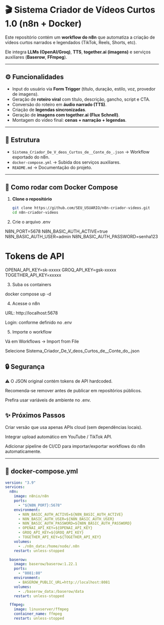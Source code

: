 # 🎬 Sistema Criador de Vídeos Curtos 1.0 (n8n + Docker)

Este repositório contém um **workflow do n8n** que automatiza a criação de vídeos curtos narrados e legendados (TikTok, Reels, Shorts, etc).

Ele integra **LLMs (OpenAI/Groq)**, **TTS**, **together.ai (imagens)** e serviços auxiliares (**Baserow**, **FFmpeg**).

---

## ⚙️ Funcionalidades
- Input do usuário via **Form Trigger** (título, duração, estilo, voz, provedor de imagens).  
- Geração de **roteiro viral** com título, descrição, gancho, script e CTA.  
- Conversão do roteiro em **áudio narrado (TTS)**.  
- Criação de **legendas sincronizadas**.  
- Geração de **imagens com together.ai (Flux Schnell)**.  
- Montagem do vídeo final: **cenas + narração + legendas**.

---

## 📂 Estrutura
- `Sistema_Criador_De_V_deos_Curtos_de__Conte_do_.json` → Workflow exportado do n8n.  
- `docker-compose.yml` → Subida dos serviços auxiliares.  
- `README.md` → Documentação do projeto.  

---

## 🚀 Como rodar com Docker Compose

1. **Clone o repositório**
   ```bash
   git clone https://github.com/SEU_USUARIO/n8n-criador-videos.git
   cd n8n-criador-videos

2. Crie o arquivo .env

  N8N_PORT=5678
  N8N_BASIC_AUTH_ACTIVE=true
  N8N_BASIC_AUTH_USER=admin
  N8N_BASIC_AUTH_PASSWORD=senha123

  # Tokens de API
  OPENAI_API_KEY=sk-xxxxx
  GROQ_API_KEY=gsk-xxxxx
  TOGETHER_API_KEY=xxxxx

3. Suba os containers

  docker compose up -d


4. Acesse o n8n

  URL: http://localhost:5678

  Login: conforme definido no .env

5. Importe o workflow

  Vá em Workflows → Import from File

  Selecione Sistema_Criador_De_V_deos_Curtos_de__Conte_do_.json


## 🔒 Segurança

⚠️ O JSON original contém tokens de API hardcoded.

  Recomenda-se remover antes de publicar em repositórios públicos.

  Prefira usar variáveis de ambiente no .env.

## ✨ Próximos Passos

  Criar versão que usa apenas APIs cloud (sem dependências locais).

  Integrar upload automático em YouTube / TikTok API.

  Adicionar pipeline de CI/CD para importar/exportar workflows do n8n automaticamente.


---

## 📌 docker-compose.yml

```yaml
version: "3.9"
services:
  n8n:
    image: n8nio/n8n
    ports:
      - "${N8N_PORT}:5678"
    environment:
      - N8N_BASIC_AUTH_ACTIVE=${N8N_BASIC_AUTH_ACTIVE}
      - N8N_BASIC_AUTH_USER=${N8N_BASIC_AUTH_USER}
      - N8N_BASIC_AUTH_PASSWORD=${N8N_BASIC_AUTH_PASSWORD}
      - OPENAI_API_KEY=${OPENAI_API_KEY}
      - GROQ_API_KEY=${GROQ_API_KEY}
      - TOGETHER_API_KEY=${TOGETHER_API_KEY}
    volumes:
      - ./n8n_data:/home/node/.n8n
    restart: unless-stopped

  baserow:
    image: baserow/baserow:1.22.1
    ports:
      - "8081:80"
    environment:
      - BASEROW_PUBLIC_URL=http://localhost:8081
    volumes:
      - ./baserow_data:/baserow/data
    restart: unless-stopped

  ffmpeg:
    image: linuxserver/ffmpeg
    container_name: ffmpeg
    restart: unless-stopped















  
